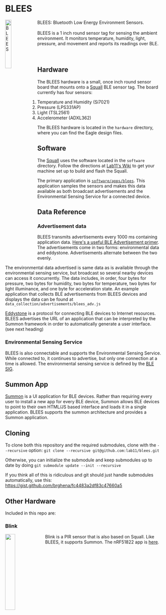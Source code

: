 BLEES
=====

<img src="https://raw.githubusercontent.com/lab11/blees/master/media/blees.png" alt="BLEES" width="20%;" align="left">
BLEES: Bluetooth Low Energy Environment Sensors.
<br /><br />
BLEES is a 1 inch round sensor tag for sensing the ambient environment. It monitors
temperature, humidity, light, pressure, and movement and reports its readings
over BLE.
<br /><br /><br />

Hardware
--------
The BLEES hardware is a small, once inch round sensor board that mounts onto a [Squall](https://github.com/helena-project/squall) BLE sensor tag. The board 
currently has four sensors:

1. Temperature and Humidity (Si7021)
2. Pressure (LPS331AP)
3. Light (TSL2561)
4. Accelerometer (ADXL362)

The BLEES hardware is located in the `hardware` directory, where you can find
the Eagle design files.

Software
--------
The [Squall](https://github.com/helena-project/squall) uses the software
located in the `software` directory. Follow the directions at [Lab11's
Wiki](http://lab11.eecs.umich.edu/wiki/doku.php?id=eecs582w15:setup:start) to
get your machine set up to build and flash the Squall.

The primary application is
[`software/apps/blees`](https://github.com/lab11/blees/tree/master/software/apps/blees).
This application samples the
sensors and makes this data available as both broadcast advertisements and the
Environmental Sensing Service for a connected device.

Data Reference
--------------
### Advertisement data
BLEES transmits advertisements every 1000 ms containing application data.
[Here's a useful BLE Advertisement
primer](http://www.argenox.com/bluetooth-low-energy-ble-v4-0-development/library/a-ble-advertising-primer/).
The advertisements come in two forms: environmental data and eddystone.
Advertisements alternate between the two evenly.

The environmental data advertised is same data as is available through the
environmental sensing service, but broadcast so several nearby devices can
access it concurrently. The data includes, in order, four bytes for pressure,
two bytes for humidity, two bytes for temperature, two bytes for light
illuminance, and one byte for acceleration state. An example application that
collects BLE advertisements from BLEES devices and displays the data can be
found at `data_collection/advertisements/blees_adv.js`

[Eddystone](https://github.com/google/eddystone) is a protocol for connecting
BLE devices to Internet resources. BLEES advertises the URL of an application
that can be interpreted by the Summon framework in order to automatically
generate a user interface. (see next heading)


### Environmental Sensing Service
BLEES is also connectable and supports the Environmental Sensing Service. While
connected to, it continues to advertise, but only one connection at a time is
allowed. The environmental sensing service is defined by the
[BLE SIG](https://www.bluetooth.org/en-us/specification/assigned-numbers/environmental-sensing-service-characteristics).


Summon App
----------
[Summon](https://github.com/lab11/summon) is a UI application for BLE devices.
Rather than requiring every user
to install a new app for every BLE device, Summon allows BLE devices to
point to their own HTML/JS based interface and loads it in a single
application. BLEES supports the summon architecture and provides
a Summon application.


Cloning
-------
To clone both this repository and the required submodules,
clone with the `--recursive` option: 
`git clone --recursive git@github.com:lab11/blees.git`

Otherwise, you can initialize the submodule and keep submodules up to
date by doing `git submodule update --init --recursive`

If you think all of this is ridiculous and git should just handle submodules automatically, use this:
https://gist.github.com/brghena/fc4483a2df83c47660a5

Other Hardware
--------------

Included in this repo are:

### Blink

<img src="https://raw.githubusercontent.com/lab11/blees/master/media/blink_large_1000x790.jpg" width="25%" align="left">

Blink is a PIR sensor that is also based on Squall. Like BLEES, it supports Summon.
The nRF51822 app is [here](https://github.com/lab11/blees/tree/master/software/apps/blink).

